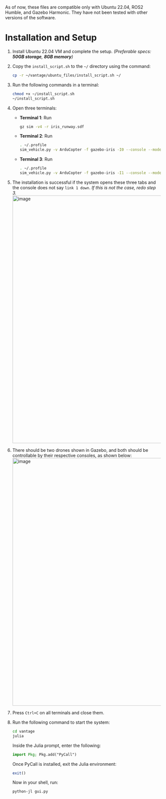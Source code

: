 As of now, these files are compatible only with Ubuntu 22.04, ROS2 Humble, and Gazebo Harmonic. They have not been tested with other versions of the software.

# Installation and Setup
1. Install Ubuntu 22.04 VM and complete the setup. _(Preferable specs: **50GB storage**, **8GB memory**)_
2. Copy the `install_script.sh` to the `~/` directory using the command:
    ```bash
    cp -r ~/vantage/ubuntu_files/install_script.sh ~/
    ```
3. Run the following commands in a terminal:
    ```bash
    chmod +x ~/install_script.sh
    ~/install_script.sh
    ```
4. Open three terminals:

     - **Terminal 1**: Run
        ```bash
        gz sim -v4 -r iris_runway.sdf
        ```
     - **Terminal 2**: Run
        ```bash
        . ~/.profile
        sim_vehicle.py -v ArduCopter -f gazebo-iris -I0 --console --model JSON
        ```
     - **Terminal 3**: Run
        ```bash
        . ~/.profile
        sim_vehicle.py -v ArduCopter -f gazebo-iris -I1 --console --model JSON
        ```
5. The installation is successful if the system opens these three tabs and the console does not say `link 1 down`. _If this is not the case, redo step 3._
    <img width="800" alt="image" src="https://github.com/user-attachments/assets/299e9784-3558-4eb3-b06b-d6e7f5297d0e">

6. There should be two drones shown in Gazebo, and both should be controllable by their respective consoles, as shown below:
     <img width="800" alt="image" src="https://github.com/user-attachments/assets/b79dde47-4d78-4ec4-ab86-01c437419507">

7. Press `Ctrl+C` on all terminals and close them.

8. Run the following command to start the system:
     ```bash
     cd vantage
     julia
     ```
     Inside the Julia prompt, enter the following: 
     ```julia
    import Pkg; Pkg.add("PyCall")
     ```
     Once PyCall is installed, exit the Julia environment:  
     ```julia
     exit()
     ```
     Now in your shell, run: 
     ```bash
     python-jl gui.py
     ```